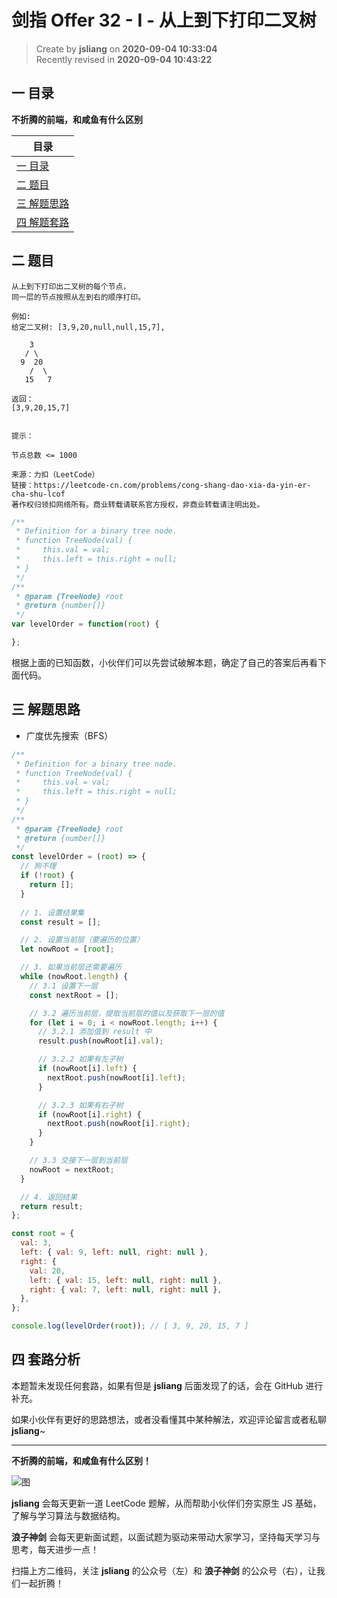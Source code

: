 剑指 Offer 32 - I - 从上到下打印二叉树
===

> Create by **jsliang** on **2020-09-04 10:33:04**  
> Recently revised in **2020-09-04 10:43:22**

## 一 目录

**不折腾的前端，和咸鱼有什么区别**

| 目录 |
| --- |
| [一 目录](#chapter-one) |
| [二 题目](#chapter-two) |
| [三 解题思路](#chapter-three) |
| [四 解题套路](#chapter-four) |

## 二 题目



```
从上到下打印出二叉树的每个节点，
同一层的节点按照从左到右的顺序打印。

例如:
给定二叉树: [3,9,20,null,null,15,7],

    3
   / \
  9  20
    /  \
   15   7

返回：
[3,9,20,15,7]
 

提示：

节点总数 <= 1000

来源：力扣（LeetCode）
链接：https://leetcode-cn.com/problems/cong-shang-dao-xia-da-yin-er-cha-shu-lcof
著作权归领扣网络所有。商业转载请联系官方授权，非商业转载请注明出处。
```

```js
/**
 * Definition for a binary tree node.
 * function TreeNode(val) {
 *     this.val = val;
 *     this.left = this.right = null;
 * }
 */
/**
 * @param {TreeNode} root
 * @return {number[]}
 */
var levelOrder = function(root) {

};
```

根据上面的已知函数，小伙伴们可以先尝试破解本题，确定了自己的答案后再看下面代码。

## 三 解题思路



* 广度优先搜索（BFS）

```js
/**
 * Definition for a binary tree node.
 * function TreeNode(val) {
 *     this.val = val;
 *     this.left = this.right = null;
 * }
 */
/**
 * @param {TreeNode} root
 * @return {number[]}
 */
const levelOrder = (root) => {
  // 狗不理
  if (!root) {
    return [];
  }
  
  // 1. 设置结果集
  const result = [];

  // 2. 设置当前层（要遍历的位置）
  let nowRoot = [root];

  // 3. 如果当前层还需要遍历
  while (nowRoot.length) {
    // 3.1 设置下一层
    const nextRoot = [];

    // 3.2 遍历当前层，提取当前层的值以及获取下一层的值
    for (let i = 0; i < nowRoot.length; i++) {
      // 3.2.1 添加值到 result 中
      result.push(nowRoot[i].val);

      // 3.2.2 如果有左子树
      if (nowRoot[i].left) {
        nextRoot.push(nowRoot[i].left);
      }

      // 3.2.3 如果有右子树
      if (nowRoot[i].right) {
        nextRoot.push(nowRoot[i].right);
      }
    }

    // 3.3 交接下一层到当前层
    nowRoot = nextRoot;
  }

  // 4. 返回结果
  return result;
};

const root = {
  val: 3,
  left: { val: 9, left: null, right: null },
  right: {
    val: 20,
    left: { val: 15, left: null, right: null },
    right: { val: 7, left: null, right: null },
  },
};

console.log(levelOrder(root)); // [ 3, 9, 20, 15, 7 ]
```

## 四 套路分析



本题暂未发现任何套路，如果有但是 **jsliang** 后面发现了的话，会在 GitHub 进行补充。

如果小伙伴有更好的思路想法，或者没看懂其中某种解法，欢迎评论留言或者私聊 **jsliang**~

---

**不折腾的前端，和咸鱼有什么区别！**

![图](https://github.com/LiangJunrong/document-library/blob/master/public-repertory/img/z-index-small.png?raw=true)

**jsliang** 会每天更新一道 LeetCode 题解，从而帮助小伙伴们夯实原生 JS 基础，了解与学习算法与数据结构。

**浪子神剑** 会每天更新面试题，以面试题为驱动来带动大家学习，坚持每天学习与思考，每天进步一点！

扫描上方二维码，关注 **jsliang** 的公众号（左）和 **浪子神剑** 的公众号（右），让我们一起折腾！

